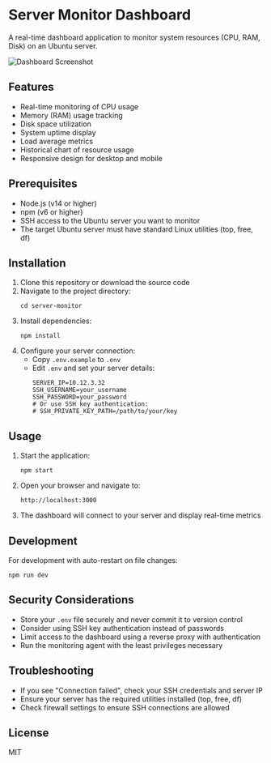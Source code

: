# Server Monitor Dashboard

A real-time dashboard application to monitor system resources (CPU, RAM, Disk) on an Ubuntu server.

![Dashboard Screenshot](dashboard-screenshot.png)

## Features

- Real-time monitoring of CPU usage
- Memory (RAM) usage tracking
- Disk space utilization
- System uptime display
- Load average metrics
- Historical chart of resource usage
- Responsive design for desktop and mobile

## Prerequisites

- Node.js (v14 or higher)
- npm (v6 or higher)
- SSH access to the Ubuntu server you want to monitor
- The target Ubuntu server must have standard Linux utilities (top, free, df)

## Installation

1. Clone this repository or download the source code
2. Navigate to the project directory:
   ```
   cd server-monitor
   ```
3. Install dependencies:
   ```
   npm install
   ```
4. Configure your server connection:
   - Copy `.env.example` to `.env`
   - Edit `.env` and set your server details:
     ```
     SERVER_IP=10.12.3.32
     SSH_USERNAME=your_username
     SSH_PASSWORD=your_password
     # Or use SSH key authentication:
     # SSH_PRIVATE_KEY_PATH=/path/to/your/key
     ```

## Usage

1. Start the application:
   ```
   npm start
   ```
2. Open your browser and navigate to:
   ```
   http://localhost:3000
   ```
3. The dashboard will connect to your server and display real-time metrics

## Development

For development with auto-restart on file changes:
```
npm run dev
```

## Security Considerations

- Store your `.env` file securely and never commit it to version control
- Consider using SSH key authentication instead of passwords
- Limit access to the dashboard using a reverse proxy with authentication
- Run the monitoring agent with the least privileges necessary

## Troubleshooting

- If you see "Connection failed", check your SSH credentials and server IP
- Ensure your server has the required utilities installed (top, free, df)
- Check firewall settings to ensure SSH connections are allowed

## License

MIT 